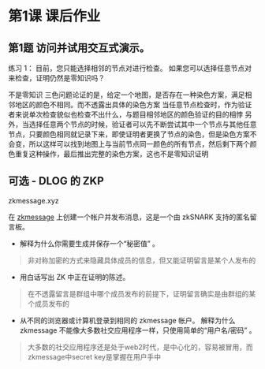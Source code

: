 # 第1课 课后作业

## 第1题 访问并试用交互式演示。 
练习 1： 目前，您只能选择相邻的节点对进行检查。 如果您可以选择任意节点对来检查，证明仍然是零知识吗？

不是零知识
三色问题论证的是，给定一个地图，是否存在一种染色方案，满足相邻地区的颜色不相同。而不透露出具体的染色方案
当任意节点检查时，作为验证者来说单次检查貌似也检查不出什么，与题目相邻地区的颜色验证的目的相悖
另外，当选择任意两个节点的时候，验证者可以先不断尝试其中一个节点与其他任意节点，只要颜色相同就记录下来，即使证明者更换了节点的染色，但是染色方案不会变，所以这样可以找到地图上与当前节点同一颜色的所有节点，然后剩下两个颜色重复这种操作，最后推出完整的染色方案，这也不是零知识证明

## 可选 - DLOG 的 ZKP
zkmessage.xyz

在 [zkmessage](https://zkmessage.xyz/) 上创建一个帐户并发布消息，这是一个由 zkSNARK 支持的匿名留言板。

- 解释为什么你需要生成并保存一个“秘密值” 。

> 非对称加密的方式来隐藏具体成员的信息，但又能证明留言是某个人发布的

- 用白话写出 ZK 中正在证明的陈述。

> 在不透露留言是群组中哪个成员发布的前提下，证明留言确实是由群组的某个成员发布的

- 从不同的浏览器或计算机登录到相同的 zkmessage 帐户。 解释为什么 zkmessage 不能像大多数社交应用程序一样，只使用简单的“用户名/密码” 。

> 大多数的社交应用程序还是处于web2时代，是中心化的，容易被冒用，而zkmessage中secret key是掌握在用户手中
